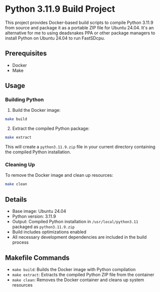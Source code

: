 
# Python 3.11.9 Build Project

This project provides Docker-based build scripts to compile Python 3.11.9 from source and package it as a portable ZIP file for Ubuntu 24.04.
It's an alternative for me to using deadsnakes PPA or other package managers to install Python on Ubuntu 24.04 to run FastSDcpu.

## Prerequisites

- Docker
- Make

## Usage

### Building Python

1. Build the Docker image:
```sh
make build
```

2. Extract the compiled Python package:
```sh
make extract
```

This will create a `python3.11.9.zip` file in your current directory containing the compiled Python installation.

### Cleaning Up

To remove the Docker image and clean up resources:
```sh
make clean
```

## Details

- Base image: Ubuntu 24.04
- Python version: 3.11.9
- Output: Compiled Python installation in `/usr/local/python3.11` packaged as `python3.11.9.zip`
- Build includes optimizations enabled
- All necessary development dependencies are included in the build process

## Makefile Commands

- `make build`: Builds the Docker image with Python compilation
- `make extract`: Extracts the compiled Python ZIP file from the container
- `make clean`: Removes the Docker container and cleans up system resources

